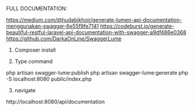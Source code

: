 FULL DOCUMENTATION:

https://medium.com/@hudabikhoir/generate-lumen-api-documentation-menggunakan-swagger-6e55f9fe7141
https://codeburst.io/generate-beautiful-restful-laravel-api-documentation-with-swagger-a9df486e0368
https://github.com/DarkaOnLine/SwaggerLume


1. Composer install

2. Type command

php artisan swagger-lume:publish
php artisan swagger-lume:generate
php -S localhost:8080 public/index.php

3. navigate

http://localhost:8080/api/documentation
